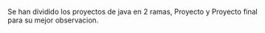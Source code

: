 Se han dividido los proyectos de java en 2 ramas, Proyecto y Proyecto final para su mejor observacion.
